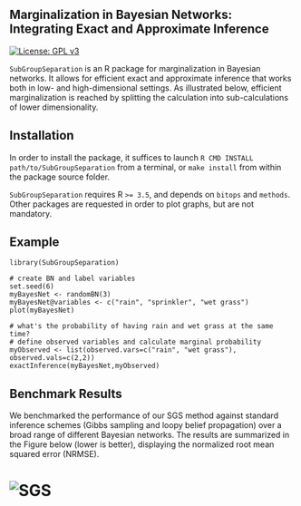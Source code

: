 Marginalization in Bayesian Networks: Integrating Exact and Approximate Inference
-----------
[![License: GPL v3](https://img.shields.io/badge/License-GPLv3-blue.svg)](https://www.gnu.org/licenses/gpl-3.0)

`SubGroupSeparation` is an R package for marginalization in Bayesian networks. It allows for efficient exact and approximate inference that works both in low- and high-dimensional settings. As illustrated below, efficient marginalization is reached by splitting the calculation into sub-calculations of lower dimensionality.

Installation
-----------

In order to install the package, it suffices to launch
`R CMD INSTALL path/to/SubGroupSeparation`
from a terminal, or `make install` from within the package source folder.

`SubGroupSeparation` requires R `>= 3.5`, and depends on
`bitops` and
`methods`. Other packages are requested in
order to plot graphs, but are not mandatory.


Example 
-------

```{r eval=FALSE}
library(SubGroupSeparation)

# create BN and label variables 
set.seed(6)
myBayesNet <- randomBN(3)
myBayesNet@variables <- c("rain", "sprinkler", "wet grass")
plot(myBayesNet)

# what's the probability of having rain and wet grass at the same time?
# define observed variables and calculate marginal probability
myObserved <- list(observed.vars=c("rain", "wet grass"), observed.vals=c(2,2))
exactInference(myBayesNet,myObserved)
```

Benchmark Results 
-------

We benchmarked the performance of our SGS method against standard inference schemes (Gibbs sampling and loopy belief propagation) over a broad range of different Bayesian networks. The results are summarized in the Figure below (lower is better), displaying the normalized root mean squared error (NRMSE).

# ![SGS](https://b10200cbde7d/r/sgs/vignettes/figures/benchmark.png)
